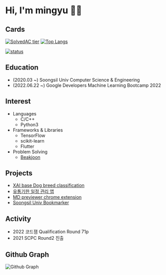 # Hi, I'm mingyu 👋🏻

## Cards
[![SolvedAC tier](http://mazassumnida.wtf/api/v2/generate_badge?boj=msphere)](https://solved.ac/msphere)
[![Top Langs](https://github-readme-stats.vercel.app/api/top-langs/?username=manguuu&layout=compact&hide=Visual%20Basic)](https://github.com/anuraghazra/github-readme-stats)


[![status](https://github-readme-streak-stats.herokuapp.com/?user=manguuu&)](#)

## Education
 - (2020.03 ~) Soongsil Univ Computer Science & Engineering
 - (2022.06.22 ~) Google Developers Machine Learning Bootcamp 2022 
## Interest
 - Languages
   - C/C++
   - Python3
 - Frameworks & Libraries
    - TensorFlow
    - scikit-learn
    - Flutter
 - Problem Solving
   - [Beakjoon](https://www.acmicpc.net/user/msphere)

## Projects
 - [XAI base Dog breed classification](https://github.com/Classufy/xai-dog-breed-classification)
 - [유통기한 일정 관리 앱](https://github.com/manguuu/Refrigirator-App)
 - [MD previewer chrome extension](https://github.com/manguuu/browser-markdown-previewer-plugin)
 - [Soongsil Univ Bookmarker](https://github.com/manguuu/ssu-chrome-extension)

## Activity
 - 2022 코드잼 Qualification Round 71p
 - 2021 SCPC Round2 진출

 
## Github Graph
![Github Graph](https://activity-graph.herokuapp.com/graph?username=manguuu&area=false&theme=xcode&hide_border=true)
